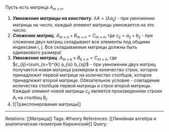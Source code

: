 Пусть есть матрица $A_{m \times n}$. 
1. ***Умножение матрицы на константу***. $\lambda A = (\lambda a_{ij})$ - при умножении матрицы на число, каждый элемент матрицы умножается на это число.
2. ***Сложение матриц***. $A_{m \times n}+B_{m \times n}=C_{m \times n}$, где $c_{ij}=a_{ij}+b_{ij}$ - при сложении двух матриц складывают все элементы под общими индексами i, j. Все складываемые матрицы должны быть одинакового размера! 
3. ***Умножение матриц***. $A_{m \times k} \times B_{k \times n}= C_{m \times n}$, где $c_{ij}=\sum_{s=1}^{k} a_{is} b_{sj}$ - при умножении двух матриц получается новая матрица размером в количество строк, которое принадлежит первой матрице на количество столбцов, которое принадлежит второй матрице. Обязательное условие - совпадение количества столбцов первой матрицы и строк второй матрицы. Каждый элемент новой матрицы $c_{ij}$ является произведением строки $A_{i}$ на столбец $B_{j}$. 
4. [[Транспонирование матрицы]]

___
Relations: [[Матрица]] 
Tags: #theory 
References: [[Линейная алгебра и аналитическая геометрия Киркинский]] 
Query: 